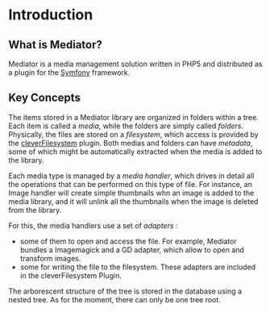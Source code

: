 # Introduction

## What is Mediator?

Mediator is a media management solution written in PHP5 and distributed as a plugin for the [Symfony](http://www.symfony-project.org/) framework.

## Key Concepts

The items stored in a Mediator library are organized in folders within a tree. Each item is called a *media*, while the folders are simply called *folders*. Physically, the files are stored on a *filesystem*, which access is provided by the [cleverFilesystem](http://www.symfony-project.org/plugins/cleverFilesystemPlugin) plugin. Both medias and folders can have *metadata*, some of which might be automatically extracted when the media is added to the library.

Each media type is managed by a *media handler*, which drives in detail all the operations that can be performed on this type of file. For instance, an Image handler will create simple thumbnails whn an image is added to the media library, and it will unlink all the thumbnails when the image is deleted from the library.

For this, the media handlers use a set of *adapters* :

*   some of them to open and access the file. For example, Mediator bundles a Imagemagick and a GD adapter, which allow to open and transform images.
*   some for writing the file to the filesystem. These adapters are included in the cleverFilesystem Plugin.

The arborescent structure of the tree is stored in the database using a nested tree. As for the moment, there can only be one tree root.